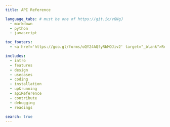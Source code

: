 ```yaml
---
title: API Reference

language_tabs: # must be one of https://git.io/vQNgJ
  - markdown
  - python
  - javascript

toc_footers:
  - <a href='https://goo.gl/forms/oQY24AQfyRbMOJiv2' target="_blank">Request for a developer key</a>

includes:
  - intro
  - features
  - design
  - usecases
  - coding
  - installation
  - up&running
  - apiReference
  - contribute
  - debugging
  - readings

search: true
---
```




